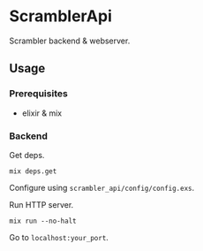# ScramblerApi

Scrambler backend & webserver.

## Usage

### Prerequisites

- elixir & mix

### Backend

Get deps.

```
mix deps.get
```

Configure using `scrambler_api/config/config.exs`.

Run HTTP server.

```
mix run --no-halt
```

Go to `localhost:your_port`.
